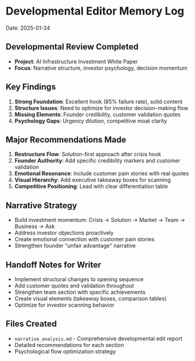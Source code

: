 # Developmental Editor Memory Log
Date: 2025-01-24

## Developmental Review Completed
- **Project**: AI Infrastructure Investment White Paper
- **Focus**: Narrative structure, investor psychology, decision momentum

## Key Findings
1. **Strong Foundation**: Excellent hook (85% failure rate), solid content
2. **Structure Issues**: Need to optimize for investor decision-making flow
3. **Missing Elements**: Founder credibility, customer validation quotes
4. **Psychology Gaps**: Urgency dilution, competitive moat clarity

## Major Recommendations Made
1. **Restructure Flow**: Solution-first approach after crisis hook
2. **Founder Authority**: Add specific credibility markers and customer validation
3. **Emotional Resonance**: Include customer pain stories with real quotes
4. **Visual Hierarchy**: Add executive takeaway boxes for scanning
5. **Competitive Positioning**: Lead with clear differentiation table

## Narrative Strategy
- Build investment momentum: Crisis → Solution → Market → Team → Business → Ask
- Address investor objections proactively
- Create emotional connection with customer pain stories
- Strengthen founder "unfair advantage" narrative

## Handoff Notes for Writer
- Implement structural changes to opening sequence
- Add customer quotes and validation throughout
- Strengthen team section with specific achievements
- Create visual elements (takeaway boxes, comparison tables)
- Optimize for investor scanning behavior

## Files Created
- `narrative_analysis.md` - Comprehensive developmental edit report
- Detailed recommendations for each section
- Psychological flow optimization strategy